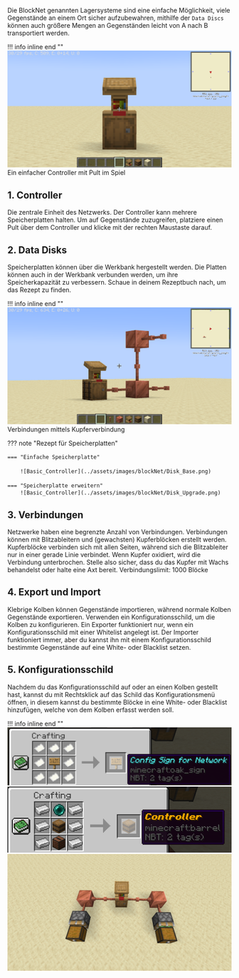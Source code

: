 
Die BlockNet genannten Lagersysteme sind eine einfache Möglichkeit, viele Gegenstände an einem Ort sicher aufzubewahren, mithilfe der `Data Discs` können auch größere Mengen an Gegenständen leicht von A nach B transportiert werden.

!!! info inline end ""
    ![Basic_Controller](../assets/images/blockNet/Basic_Controller.png)
    Ein einfacher Controller mit Pult im Spiel
    
## 1. Controller
Die zentrale Einheit des Netzwerks. Der Controller kann mehrere Speicherplatten halten.
Um auf Gegenstände zuzugreifen, platziere einen Pult über dem Controller und klicke mit der rechten Maustaste darauf.

## 2. Data Disks
Speicherplatten können über die Werkbank hergestellt werden.
Die Platten können auch in der Werkbank verbunden werden, um ihre Speicherkapazität zu verbessern.
Schaue in deinem Rezeptbuch nach, um das Rezept zu finden.

!!! info inline end ""
    ![Basic_Controller](../assets/images/blockNet/Basic_Net_Structure.png)
    Verbindungen mittels Kupferverbindung
    
??? note "Rezept für Speicherplatten"

    === "Einfache Speicherplatte"

        ![Basic_Controller](../assets/images/blockNet/Disk_Base.png)

    === "Speicherplatte erweitern"
        ![Basic_Controller](../assets/images/blockNet/Disk_Upgrade.png)


## 3. Verbindungen
Netzwerke haben eine begrenzte Anzahl von Verbindungen.
Verbindungen können mit Blitzableitern und (gewachsten) Kupferblöcken erstellt werden. Kupferblöcke verbinden sich mit allen Seiten, während sich die Blitzableiter nur in einer gerade Linie verbindet. Wenn Kupfer oxidiert, wird die Verbindung unterbrochen. Stelle also sicher, dass du das Kupfer mit Wachs behandelst oder halte eine Axt bereit. Verbindungslimit: 1000 Blöcke

## 4. Export und Import
Klebrige Kolben können Gegenstände importieren, während normale Kolben Gegenstände exportieren. Verwenden ein Konfigurationsschild, um die Kolben zu konfigurieren. Ein Exporter funktioniert nur, wenn ein Konfigurationsschild mit einer Whitelist angelegt ist. Der Importer funktioniert immer, aber du kannst ihn mit einem Konfigurationsschild bestimmte Gegenstände auf eine White- oder Blacklist setzen.

## 5. Konfigurationsschild
Nachdem du das Konfigurationsschild auf oder an einen Kolben gestellt hast, kannst du mit Rechtsklick auf das Schild das Konfigurationsmenü öffnen, in diesem kannst du bestimmte Blöcke in eine White- oder Blacklist hinzufügen, welche von dem Kolben erfasst werden soll.


!!! info inline end ""
    ![Basic_Controller](../assets/images/blockNet/Config_Sign.png)
    ![Basic_Controller](../assets/images/blockNet/Controller.png)
    ![Basic_Controller](../assets/images/blockNet/Network_with_ImExporter.png)

